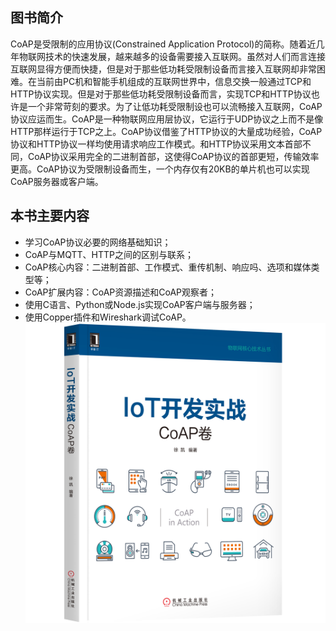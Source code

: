 ## 图书简介
CoAP是受限制的应用协议(Constrained Application Protocol)的简称。随着近几年物联网技术的快速发展，越来越多的设备需要接入互联网。虽然对人们而言连接互联网显得方便而快捷，但是对于那些低功耗受限制设备而言接入互联网却非常困难。在当前由PC机和智能手机组成的互联网世界中，信息交换一般通过TCP和HTTP协议实现。但是对于那些低功耗受限制设备而言，实现TCP和HTTP协议也许是一个非常苛刻的要求。为了让低功耗受限制设也可以流畅接入互联网，CoAP协议应运而生。CoAP是一种物联网应用层协议，它运行于UDP协议之上而不是像HTTP那样运行于TCP之上。CoAP协议借鉴了HTTP协议的大量成功经验，CoAP协议和HTTP协议一样均使用请求响应工作模式。和HTTP协议采用文本首部不同，CoAP协议采用完全的二进制首部，这使得CoAP协议的首部更短，传输效率更高。CoAP协议为受限制设备而生，一个内存仅有20KB的单片机也可以实现CoAP服务器或客户端。
## 本书主要内容
- 学习CoAP协议必要的网络基础知识；
- CoAP与MQTT、HTTP之间的区别与联系；
- CoAP核心内容：二进制首部、工作模式、重传机制、响应吗、选项和媒体类型等；
- CoAP扩展内容：CoAP资源描述和CoAP观察者；
- 使用C语言、Python或Node.js实现CoAP客户端与服务器；
- 使用Copper插件和Wireshark调试CoAP。 
![CoAP in Action](img/book.jpg)